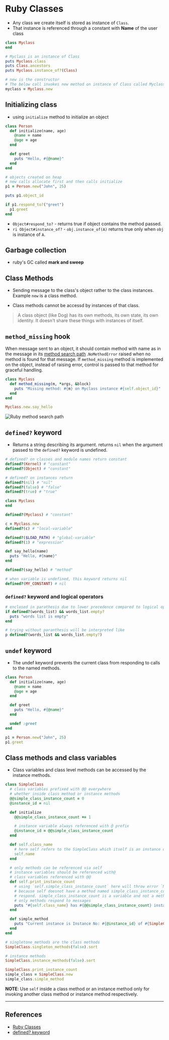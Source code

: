 # Ruby Classes

* Any class we create itself is stored as instance of `Class`.
* That instance is referenced through a constant with **Name** of the user class

~~~ruby
class Myclass
end

# Myclass is an instance of Class
puts Myclass.class
puts Class.ancestors
puts Myclass.instance_of?(Class)

# new is the constructor
# The below call invokes new method on instance of Class called Myclass.
myclass = Myclass.new
~~~

## Initializing class

* using `initialize` method to initialize an object

~~~ruby
class Person
  def initialize(name, age)
    @name = name
    @age = age
  end

  def greet
    puts "Hello, #{@name}"
  end
end

# objects created on heap
# new calls allocate first and then calls initialize
p1 = Person.new("John", 25)

puts p1.object_id

if p1.respond_to?("greet")
  p1.greet
end
~~~

* `Object#respond_to?` - returns true if object contains the method passed.
* `ri Object#instance_of?` - `obj.instance_of(A)` returns true only when `obj` is instance of `A`.

## Garbage collection

* ruby's GC called **mark and sweep**

## Class Methods

* Sending message to the class's object rather to the class instances. Example `new` is a class method.

* Class methods cannot be accessd by instances of that class.

> A class object (like Dog) has its own methods, its own state, its own identity. It doesn't share these things with instances of itself.

## `method_missing` hook

When message sent to an object, it should contain method with name as in the message in its [method search path](./ruby_method_flow.png) .`NoMethodError` raised when no method is found for that message. If `method_missing` method is implemented on the object, instead of raising error, control is passed to that method for graceful handling.

~~~ruby
class Myclass
  def method_missing(m, *args, &block)
    puts "Missing method: #{m} on Myclass instance #{self.object_id}"
  end
end

Myclass.new.say_hello
~~~

![Ruby method search path](./ruby_method_flow.png)

## `defined?` keyword

* Returns a string describing its argument. returns `nil` when the argument passed to the `defined?` keyword is undefined.

~~~ruby
# defined? on classes and module names return constant
defined?(Kernel) # "constant"
defined?(Object) # "constant"

# defined? on instances return
defined?(nil) # "nil"
defined?(false) # "false"
defined?(true) # "true"

class Myclass
end

defined?(Myclass) # "constant"

c = Myclass.new
defined?(c) # "local-variable"

defined?($LOAD_PATH) # "global-variable"
defined?(1) # "expression"

def say_hello(name)
  puts "Hello, #{name}"
end

defined?(say_hello) # "method"

# when variable is undefined, this keyword returns nil
defined?(MY_CONSTANT) # nil
~~~

### `defined?` keyword and logical operators

~~~ruby
# enclosed in parathesis due to lower precedence compared to logical operators (&&, ||, !)
if defined?(words_list) && words_list.empty?
  puts "words list is empty"
end

# trying without paranthesis will be interpreted like
p defined?(words_list && words_list.empty?)
~~~

## `undef` keyword

* The undef keyword prevents the current class from responding to calls to the named methods.

~~~ruby
class Person
  def initialize(name, age)
    @name = name
    @age = age
  end

  def greet
    puts "Hello, #{@name}"
  end

  undef :greet
end

p1 = Person.new("John", 25)
p1.greet
~~~

## Class methods and class variables

* Class variables and class level methods can be accessed by the instance methods.

~~~ruby
class SimpleClass
  # class variables prefixed with @@ everywhere
  # whether inside class method or instance methods
  @@simple_class_instance_count = 0
  @instance_id = nil

  def initialize
    @@simple_class_instance_count += 1

    # instance variable always referenced with @ prefix
    @instance_id = @@simple_class_instance_count
  end

  def self.class_name
    # here self refers to the SimpleClass which itself is an instance of Class
    self.name
  end

  # only methods can be referenced via self
  # instance variables should be referenced with@
  # class variables referenced with @@
  def self.print_instance_count
    # using `self.simple_class_instance_count` here will throw error `NoMethodError`
    # because self doesnot have a method named simple_class_instance_count to
    # respond. simple_class_instance_count is a variable and not a method
    # only methods respond to messages
    puts "#{self.class_name} has #{@@simple_class_instance_count} instances created"
  end

  def simple_method
    puts "Current instance is Instance No: #{@instance_id} of #{SimpleClass.class_name}"
  end
end

# singletone_methods are the class methods
SimpleClass.singleton_methods(false).sort

# instance methods
SimpleClass.instance_methods(false).sort

SimpleClass.print_instance_count
simple_class = SimpleClass.new
simple_class.simple_method
~~~

**NOTE**: Use `self` inside a class method or an instance method only for invoking another class method or instance method respectively.

---

## References

* [Ruby Classes](http://rubylearning.com/satishtalim/writing_our_own_class_in_ruby.html)
* [defined? keyword](https://docs.ruby-lang.org/en/2.2.0/syntax/miscellaneous_rdoc.html)

